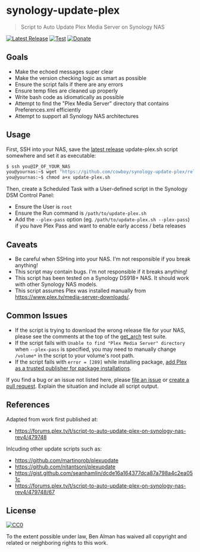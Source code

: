 # synology-update-plex
> Script to Auto Update Plex Media Server on Synology NAS

[![Latest Release](https://img.shields.io/github/v/release/cowboy/synology-update-plex)][release]
[![Test](https://github.com/cowboy/synology-update-plex/workflows/Test/badge.svg)][test-master]
[![Donate](https://img.shields.io/badge/Support%20this%20project!-$5-success)][donate]

## Goals

- Make the echoed messages super clear
- Make the version checking logic as smart as possible
- Ensure the script fails if there are any errors
- Ensure temp files are cleaned up properly
- Write bash code as idiomatically as possible
- Attempt to find the "Plex Media Server" directory that contains Preferences.xml efficiently
- Attempt to support all Synology NAS architectures

## Usage

First, SSH into your NAS, save the [latest release][release] update-plex.sh script somewhere and set it as executable:

```sh
$ ssh you@IP_OF_YOUR_NAS
you@yournas:~$ wget "https://github.com/cowboy/synology-update-plex/releases/latest/download/update-plex.sh"
you@yournas:~$ chmod a+x update-plex.sh
```

Then, create a Scheduled Task with a User-defined script in the Synology DSM Control Panel:
- Ensure the User is `root`
- Ensure the Run command is `/path/to/update-plex.sh`
- Add the `--plex-pass` option (eg. `/path/to/update-plex.sh --plex-pass`) if you have Plex Pass and want to enable early access / beta releases

## Caveats

[donate]: https://www.paypal.com/cgi-bin/webscr?cmd=_s-xclick&hosted_button_id=RRUNYDUYBAH58&source=url
[test-master]: https://github.com/cowboy/synology-update-plex/actions?query=workflow%3ATest+branch%3Amaster
[release]: https://github.com/cowboy/synology-update-plex/releases/latest
[issue]: https://github.com/cowboy/synology-update-plex/issues
[pr]: https://github.com/cowboy/synology-update-plex/pulls

- Be careful when SSHing into your NAS. I'm not responsible if you break anything!
- This script may contain bugs. I'm not responsible if it breaks anything!
- This script has been tested on a Synology DS918+ NAS. It should work with other Synology NAS models.
- This script assumes Plex was installed manually from https://www.plex.tv/media-server-downloads/.

## Common Issues

- If the script is trying to download the wrong release file for your NAS, please see the comments at the top of the [get_arch](/test/get_arch.bats) test suite.
- If the script fails with `Unable to find "Plex Media Server" directory` when `--plex-pass` is specified, you may need to manually change `/volume*` in the script to your volume's root path.
- If the script fails with `error = [289]` while installing package, [add Plex as a trusted publisher for package installations](https://support.plex.tv/hc/en-us/articles/205165858).

If you find a bug or an issue not listed here, please [file an issue][issue] or [create a pull request][pr]. Explain the situation and include all script output.


## References

Adapted from work first published at:
- https://forums.plex.tv/t/script-to-auto-update-plex-on-synology-nas-rev4/479748

Inlcuding other update scripts such as:
- https://github.com/martinorob/plexupdate
- https://github.com/nitantsoni/plexupdate
- https://gist.github.com/seanhamlin/dcde16a164377dca87a798a4c2ea051c
- https://forums.plex.tv/t/script-to-auto-update-plex-on-synology-nas-rev4/479748/67

## License

[![CC0](http://mirrors.creativecommons.org/presskit/buttons/88x31/svg/cc-zero.svg)](https://creativecommons.org/publicdomain/zero/1.0/)

To the extent possible under law, Ben Alman has waived all copyright and related or neighboring rights to this work.
